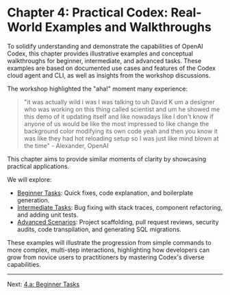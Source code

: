 # Chapter 4: Practical Codex: Real-World Examples and Walkthroughs

To solidify understanding and demonstrate the capabilities of OpenAI Codex, this chapter provides illustrative examples and conceptual walkthroughs for beginner, intermediate, and advanced tasks. These examples are based on documented use cases and features of the Codex cloud agent and CLI, as well as insights from the workshop discussions.

The workshop highlighted the "aha!" moment many experience:
> "it was actually wild i was I was talking to uh David K um a designer who was working on this thing called scientist and um he showed me this demo of it updating itself and like nowadays like I don't know if anyone of us would be like the most impressed to like change the background color modifying its own code yeah and then you know it was like they had hot reloading setup so I was just like mind blown at the time" - Alexander, OpenAI

This chapter aims to provide similar moments of clarity by showcasing practical applications.

We will explore:

*   [Beginner Tasks](./04_a_beginner_tasks.md): Quick fixes, code explanation, and boilerplate generation.
*   [Intermediate Tasks](./04_b_intermediate_tasks.md): Bug fixing with stack traces, component refactoring, and adding unit tests.
*   [Advanced Scenarios](./04_c_advanced_scenarios.md): Project scaffolding, pull request reviews, security audits, code transpilation, and generating SQL migrations.

These examples will illustrate the progression from simple commands to more complex, multi-step interactions, highlighting how developers can grow from novice users to practitioners by mastering Codex's diverse capabilities.

---

Next: [4.a: Beginner Tasks](./04_a_beginner_tasks.md)